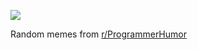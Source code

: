 ![](https://preview.redd.it/nam7opnvkjnd1.png?width=640&crop=smart&auto=webp&s=a5e3ef27fbef9dff2c1ff552c461c020821be6e2)

 Random memes from [r/ProgrammerHumor](https://www.reddit.com/r/ProgrammerHumor/)

